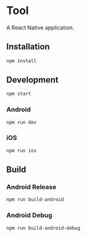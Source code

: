 # Tool

A React Native application.

## Installation

```bash
npm install
```

## Development

```bash
npm start
```

### Android

```bash
npm run dev
```

### iOS

```bash
npm run ios
```

## Build

### Android Release

```bash
npm run build-android
```

### Android Debug

```bash
npm run build-android-debug
```
